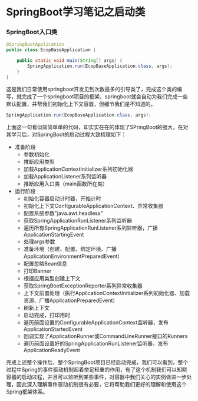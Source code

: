 # SpringBoot学习笔记之启动类

### SpringBoot入口类

```java
@SpringBootApplication
public class EcopBaseApplication {

	public static void main(String[] args) {
		SpringApplication.run(EcopBaseApplication.class, args);
	}
}
```

这是我们日常使用springboot开发见到次数最多的引导类了，完成这个类的编写，就完成了一个springboot项目的框架，springboot就会自动为我们完成一些默认配置，并帮我们初始化上下文容器，但细节我们是不知道的。

```Java
SpringApplication.run(EcopBaseApplication.class, args);
```

上面这一句看似简简单单的代码，却实实在在的体现了SPringBoot的强大，在对其学习后，对SpringBoot的启动过程大致梳理如下：

- 准备阶段
  - 参数初始化
  - 推断应用类型
  - 加载ApplicationContextInitializer系列初始化器
  - 加载ApplicationListener系列监听器
  - 推断应用入口类（main函数所在类）
- 运行阶段
  - 初始化容器启动计时器，开始计时
  - 初始化上下文ConfigurableApplicationContext、异常收集器
  - 配置系统参数"java.awt.headless"
  - 获取SpringApplicationRunListener系列监听器
  - 遍历所有SpringApplicationRunListener系列监听器，广播ApplicationStartingEvent
  - 处理args参数
  - 准备环境（创建、配置、绑定环境、广播ApplicationEnvironmentPreparedEvent）
  - 配置忽略Bean信息
  - 打印Banner
  - 根据应用类型创建上下文
  - 获取SpringBootExceptionReporter系列异常收集器
  - 上下文前置处理（执行ApplicationContextInitializer系列初始化器、加载资源、广播ApplicationPreparedEvent）
  - 刷新上下文
  - 启动完成，打印用时
  - 遍历前面设置的ConfigurableApplicationContext监听器，发布ApplicationStartedEvent
  - 回调实现了ApplicationRunner或CommandLineRunner接口的Runners
  - 遍历前面设置好的SpringApplicationRunListener监听器，发布ApplicationReadyEvent

完成上述整个操作后，整个SpringBoot项目已经启动完成，我们可以看到，整个过程中Spring的事件驱动机制起着举足轻重的作用，有了这个机制我们可以知晓容器的启动过程，并且可以监听到某些事件，对容器中我们关心的实例做进一步处理，因此深入理解事件驱动机制很有必要，它将帮助我们更好的理解和使用这个Spring框架体系。